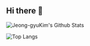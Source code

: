 ## Hi there 👋

![Jeong-gyuKim's Github Stats](https://github-readme-stats.vercel.app/api?username=Jeong-gyuKim&show_icons=true)

![Top Langs](https://github-readme-stats.vercel.app/api/top-langs/?username=Jeong-gyuKim&layout=compact&langs_count=10)

<!--
**Jeong-gyuKim/Jeong-gyuKim** is a ✨ _special_ ✨ repository because its `README.md` (this file) appears on your GitHub profile.

Here are some ideas to get you started:

- 🔭 I’m currently working on ...
- 🌱 I’m currently learning ...
- 👯 I’m looking to collaborate on ...
- 🤔 I’m looking for help with ...
- 💬 Ask me about ...
- 📫 How to reach me: ...
- 😄 Pronouns: ...
- ⚡ Fun fact: ...
-->
